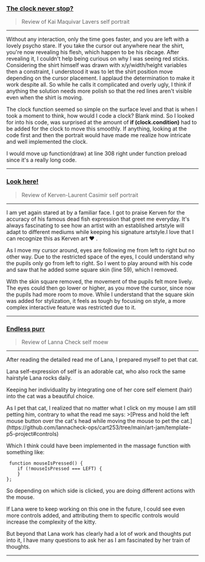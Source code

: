 ### [The clock never stop?](https://kaim-bit.github.io/cart253/topics/art-jam/template-p5-project/)
>Review of Kai Maquivar Lavers self portrait
___

Without any interaction, only the time goes faster, and you are left with a lovely psycho stare. If you take the cursor out anywhere near the shirt, you're now revealing his flesh, which happen to be his ribcage. After revealing it, I couldn't help being curious on why I was seeing red sticks.
Considering the shirt himself was drawn with x/y/width/height variables then a constraint, I understood it was to let the shirt position move depending on the cursor placement.
I applaud the determination to make it work despite all.
So while he calls it complicated and overly ugly, I think if anything the solution needs more polish so that the red lines aren't visible even when the shirt is moving.

The clock function seemed so simple on the surface level and that is when I took a moment to think, how would I code a clock? Blank mind.
So I looked for into his code, was surprised at the amount of **if (clock.condition)** had to be added for the clock to move this smoothly. If anything, looking at the code first and then the portrait would have made me realize how intricate and well implemented the clock.

I would move up function(draw) at line 308 right under function preload since it's a really long code.


____

### [Look here!](https://yatsukki.github.io/cart253/topic/art-jam/)
>Review of Kerven-Laurent Casimir self portrait
___
<p>I am yet again stared at by a familiar face. I got to praise Kerven for the accuracy of his famous dead fish expression that greet me everyday.  It's always fascinating to see how an artist with an established artstyle will adapt to different mediums while keeping his signature artstyle.I love that I can recognize this as Kerven art ♥️ .</p>
<p>As I move my cursor around, eyes are following me from left to right but no other way. Due to the restricted space of the eyes, I could understand why the pupils only go from left to right. So I went to play around with his code and saw that he added some square skin (line 59), which I removed.</p>
<p>With the skin square removed, the movement of the pupils felt more lively. The eyes could then go lower or higher, as you move the cursor, since now the pupils had more room to move.
While I understand that the square skin was added for stylization, it feels as tough by focusing on style, a more complex interactive feature was restricted due to it.</p>

___

### [Endless purr](https://lannacheck-ops.github.io/cart253/art-jam/template-p5-project/)
>Review of Lanna Check self moew
___
<p>After reading the detailed read me of Lana, I prepared myself to pet that cat.</p>
<p>Lana self-expression of self is an adorable cat, who also rock the same hairstyle Lana rocks daily.</p>
<p>Keeping her individuality by integrating one of her core self element (hair) into the cat was a beautiful choice.</p>
As I pet that cat, I realized that no matter what I click on my mouse I am still petting him, contrary to what the read me says:
>[Press and hold the left mouse button over the cat's head while moving the mouse to pet the cat.](https://github.com/lannacheck-ops/cart253/tree/main/art-jam/template-p5-project#controls)


Which I think could have been implemented in the massage function with something like:
```
 function mouseIsPressed() {
    if (!mouseIsPressed === LEFT) {
    }
};
```

So depending on which side is clicked, you are doing different actions with the mouse. 
<p>If Lana were to keep working on this one in the future, I could see even more controls added, and attributing them to specific controls would increase the complexity of the kitty.</p>
<p>But beyond that Lana work has clearly had a lot of work and thoughts put into it, I have many questions to ask her as I am fascinated by her train of thoughts.</p>

___

